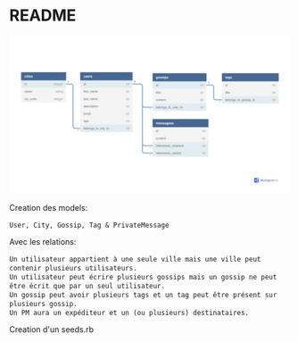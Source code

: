 # README

![Image description](Diagram.jpg)

Creation des models: 

	User, City, Gossip, Tag & PrivateMessage

Avec les relations:

	Un utilisateur appartient à une seule ville mais une ville peut contenir plusieurs utilisateurs. 
	Un utilisateur peut écrire plusieurs gossips mais un gossip ne peut être écrit que par un seul utilisateur. 
	Un gossip peut avoir plusieurs tags et un tag peut être présent sur plusieurs gossip.
	Un PM aura un expéditeur et un (ou plusieurs) destinataires.

Creation d'un seeds.rb
